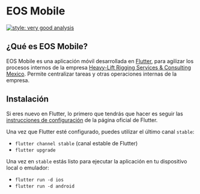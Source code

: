 # EOS Mobile

[![style: very good analysis](https://img.shields.io/badge/style-very_good_analysis-B22C89.svg)](https://pub.dev/packages/very_good_analysis)

## ¿Qué es EOS Mobile?

EOS Mobile es una aplicación móvil desarrollada en [Flutter](https://flutter.dev/), para agilizar los procesos internos de la empresa [Heavy-Lift Rigging Services & Consulting Mexico](https://heavy-lift.com.mx/). Permite centralizar tareas y otras operaciones internas de la empresa.

## Instalación

Si eres nuevo en Flutter, lo primero que tendrás que hacer es seguir las [instrucciones de configuración](https://docs.flutter.dev/get-started/install) de la página oficial de Flutter.

Una vez que Flutter esté configurado, puedes utilizar el último canal `stable`:
* `flutter channel stable` (canal estable de Flutter)
* `flutter upgrade`

Una vez en `stable` estás listo para ejecutar la aplicación en tu dispositivo local o emulador:
* `flutter run -d ios`
* `flutter run -d android`
